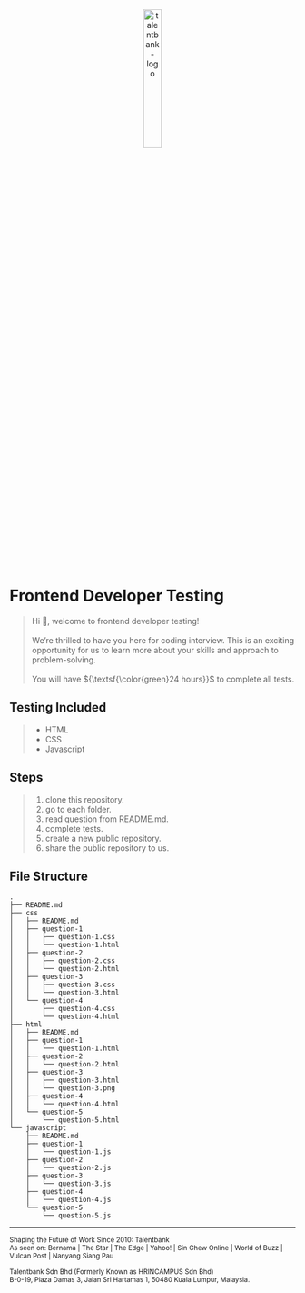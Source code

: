 <div align="center">
  <img src="https://github.com/user-attachments/assets/6fe9ba91-cb7d-4e01-affc-522d5be99eda" width="25%" height="25%" alt="talentbank-logo">
</div>

# Frontend Developer Testing
> Hi :wave:, welcome to frontend developer testing!<br/><br/>
> We’re thrilled to have you here for coding interview. This is an exciting opportunity for us to learn more about your skills and approach to problem-solving.<br/><br/>
> You will have ${\textsf{\color{green}24 hours}}$ to complete all tests.
## Testing Included
> * HTML
> * CSS
> * Javascript
## Steps
> 1. clone this repository.
> 2. go to each folder.
> 3. read question from README.md.
> 4. complete tests.
> 5. create a new public repository.
> 6. share the public repository to us.
## File Structure
```
.
├── README.md
├── css
│   ├── README.md
│   ├── question-1
│   │   ├── question-1.css
│   │   └── question-1.html
│   ├── question-2
│   │   ├── question-2.css
│   │   └── question-2.html
│   ├── question-3
│   │   ├── question-3.css
│   │   └── question-3.html
│   └── question-4
│       ├── question-4.css
│       └── question-4.html
├── html
│   ├── README.md
│   ├── question-1
│   │   └── question-1.html
│   ├── question-2
│   │   └── question-2.html
│   ├── question-3
│   │   ├── question-3.html
│   │   └── question-3.png
│   ├── question-4
│   │   └── question-4.html
│   └── question-5
│       └── question-5.html
└── javascript
    ├── README.md
    ├── question-1
    │   └── question-1.js
    ├── question-2
    │   └── question-2.js
    ├── question-3
    │   └── question-3.js
    ├── question-4
    │   └── question-4.js
    └── question-5
        └── question-5.js
```
---

<p><sub>Shaping the Future of Work Since 2010: Talentbank<br>As seen on: Bernama | The Star | The Edge | Yahoo! | Sin Chew Online | World of Buzz | Vulcan Post | Nanyang Siang Pau</sub></p>

<p><sub>Talentbank Sdn Bhd (Formerly Known as HRINCAMPUS Sdn Bhd)<br>B-0-19, Plaza Damas 3, Jalan Sri Hartamas 1, 50480 Kuala Lumpur, Malaysia.</sub></p>